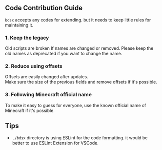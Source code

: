 ## Code Contribution Guide
`bdsx` accepts any codes for extending. but it needs to keep little rules for maintaining it.

### 1. Keep the legacy
Old scripts are broken If names are changed or removed. Please keep the old names as deprecated if you want to change the name.

### 2. Reduce using offsets
Offsets are easily changed after updates.  
Make sure the size of the previous fields and remove offsets if it's possible.  

### 3. Following Minecraft official name
To make it easy to guess for everyone, use the known official name of Minecraft if it's possible.

## Tips
* `./bdsx` directory is using ESLint for the code formatting. it would be better to use ESLint Extension for VSCode.
